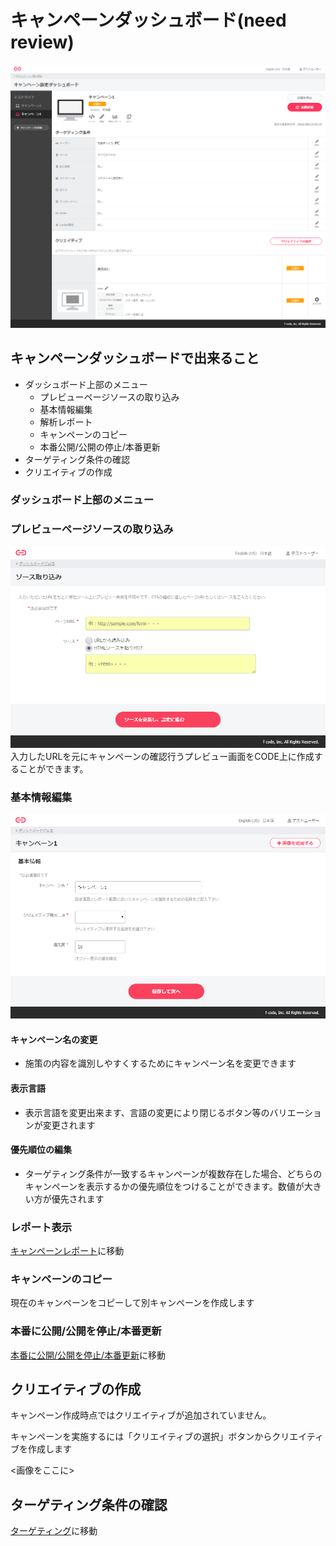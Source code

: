 # キャンペーンダッシュボード(need review)
 
![画像](/ja/images/dashboard.png)


## キャンペーンダッシュボードで出来ること

* ダッシュボード上部のメニュー
  * プレビューページソースの取り込み
  * 基本情報編集
  * 解析レポート
  * キャンペーンのコピー
  * 本番公開/公開の停止/本番更新
* ターゲティング条件の確認
* クリエイティブの作成


### ダッシュボード上部のメニュー
### プレビューページソースの取り込み
![画像](/ja/images/create-preview.png)
入力したURLを元にキャンペーンの確認行うプレビュー画面をCODE上に作成することができます。

###  基本情報編集
![画像](/ja/images/campaign-rename.png)

#### キャンペーン名の変更
* 施策の内容を識別しやすくするためにキャンペーン名を変更できます
#### 表示言語
* 表示言語を変更出来ます、言語の変更により閉じるボタン等のバリエーションが変更されます
#### 優先順位の編集
* ターゲティング条件が一致するキャンペーンが複数存在した場合、どちらのキャンペーンを表示するかの優先順位をつけることができます。数値が大きい方が優先されます

###  レポート表示
[キャンペーンレポート](.report.md)に移動

###  キャンペーンのコピー
現在のキャンペーンをコピーして別キャンペーンを作成します

###  本番に公開/公開を停止/本番更新
[本番に公開/公開を停止/本番更新](.release-stop-update.md)に移動


## クリエイティブの作成
キャンペーン作成時点ではクリエイティブが追加されていません。

キャンペーンを実施するには「クリエイティブの選択」ボタンからクリエイティブを作成します

<画像をここに>


## ターゲティング条件の確認
[ターゲティング](./targeting.md)に移動


